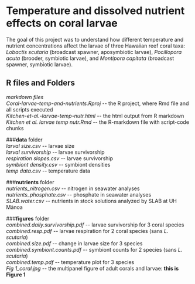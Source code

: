 # Temperature and dissolved nutrient effects on coral larvae
The goal of this project was to understand how different temperature and nutrient concentrations affect the larvae of three Hawaiian reef coral taxa: *Lobactis scutaria* (broadcast spawner, aposymbiotic larvae), *Pocillopora acuta* (brooder, symbiotic larvae), and *Montipora capitata* (broadcast spawner, symbiotic larvae).  

## R files and Folders  
  *markdown files*  
    *Coral-larvae-temp-and-nutrients.Rproj* -- the R project, where Rmd file and all scripts executed  
    *Kitchen-et-al.-larvae-temp-nutr.html*  -- the html output from R markdown  
    *Kitchen et al. larvae temp nutr.Rmd* -- the R-markdown file with script-code chunks  

  ###**data** folder   
     *larval size.csv* -- larvae size  
     *larval survivorship* -- larvae survivorship    
     *respiration slopes.csv* -- larvae survivorship   
     *symbiont density.csv* -- symbiont densities  
     *temp data.csv* -- temperature data  
       
   ###**nutrients** folder  
     *nutrients_nitrogen.csv* -- nitrogen in seawater analyses  
     *nutrients_phosphate.csv* -- phosphate in seawater analyses  
     *SLAB.water.csv* -- nutrients in stock solutions analyzed by SLAB at UH Mānoa  
    
  ###**figures** folder  
    *combined.daily.survivorship.pdf* -- larvae survivorship for 3 coral species  
    *combined.resp.pdf* -- larvae respiration for 2 coral species (sans *L. scutaria*)  
    *combined.size.pdf* -- change in larvae size for 3 species  
    *combined.symbiont.counts.pdf* -- symbiont counts for 2 species (sans *L. scutaria*)  
    *combined.temp.pdf* -- temperature plot for 3 species   
    *Fig 1_coral.jpg* -- the multipanel figure of adult corals and larvae: **this is Figure 1**  
    


